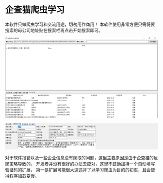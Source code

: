 # 企查猫爬虫学习
本软件只做爬虫学习和交流用途，切勿用作商用！
本软件使用非常方便只需将要搜索的母公司地址贴在搜索栏再点击开始搜索即可。

![image](https://github.com/jackyjingyi/qichama/blob/master/Snipaste_2020-02-18_16-39-01.png)

![image](https://github.com/jackyjingyi/qichama/blob/master/Snipaste_2020-02-18_16-39-30.png)


对于软件报错以及一些企业信息没有爬取的问题，这里主要原因是由于企查猫的反爬策略导致的，
开发者并没有很好的办法去应对，这里不鼓励加持一个自动填写验证码的扩展，
第一是扩展可能很大这违背了以学习爬虫为目的的初衷，且会使得程序加载变慢。


